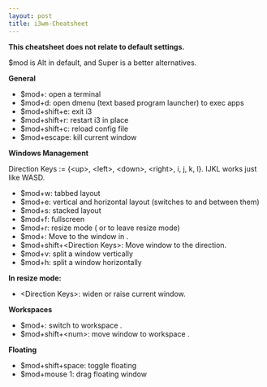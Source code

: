 ```yaml
---
layout: post
title: i3wm-Cheatsheet
---
```

**This cheatsheet does not relate to default settings.**

$mod is Alt in default, and Super is a better alternatives.

**General**
 
* $mod+<Enter>: open a terminal
* $mod+d: open dmenu (text based program launcher) to exec apps
* $mod+shift+e: exit i3
* $mod+shift+r: restart i3 in place
* $mod+shift+c: reload config file
* $mod+escape: kill current window

**Windows Management**

Direction Keys := {\<up\>, \<left\>, \<down\>, \<right\>, i, j, k, l}. IJKL works just like WASD.

* $mod+w: tabbed layout
* $mod+e: vertical and horizontal layout (switches to and between them)
* $mod+s: stacked layout
* $mod+f: fullscreen
* $mod+r: resize mode ( or to leave resize mode)
* $mod+<Direction Keys>: Move to the window in <Direction Keys>.
* $mod+shift+\<Direction Keys\>: Move window to the direction.
* $mod+v: split a window vertically
* $mod+h: split a window horizontally

**In resize mode:**
* \<Direction Keys\>: widen or raise current window.

**Workspaces**

* $mod+<num>: switch to workspace <num>.
* $mod+shift+\<num\>: move window to workspace <num>.

**Floating**

* $mod+shift+space: toggle floating
* $mod+mouse 1: drag floating window

